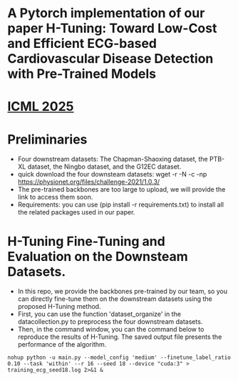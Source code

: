 # A Pytorch implementation of our paper H-Tuning: Toward Low-Cost and Efficient ECG-based Cardiovascular Disease Detection with Pre-Trained Models
# [ICML 2025](https://icml.cc/virtual/2025/poster/45284)
# Preliminaries
* Four downstream datasets: The Chapman-Shaoxing dataset, the PTB-XL dataset, the Ningbo dataset, and the G12EC dataset.
* quick download the four downsteam datasets: wget -r -N -c -np https://physionet.org/files/challenge-2021/1.0.3/
* The pre-trained backbones are too large to upload, we will provide the link to access them soon.
* Requirements: you can use (pip install -r requirements.txt) to install all the related packages used in our paper.
# H-Tuning Fine-Tuning and Evaluation on the Downsteam Datasets.
* In this repo, we provide the backbones pre-trained by our team, so you can directly fine-tune them on the downstream datasets using the proposed H-Tuning method.
* First, you can use the function 'dataset_organize' in the datacollection.py to preprocess the four downstream datasets.
* Then, in the command window, you can the command below to reproduce the results of H-Tuning. The saved output file presents the performance of the algorithm.
```
nohup python -u main.py --model_config 'medium' --finetune_label_ratio 0.10 --task 'within' --r 16 --seed 18 --device "cuda:3" > training_ecg_seed18.log 2>&1 &
```

